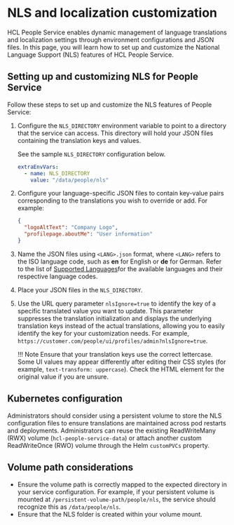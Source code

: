 # NLS and localization customization

HCL People Service enables dynamic management of language translations and localization settings through environment configurations and JSON files. In this page, you will learn how to set up and customize the National Language Support (NLS) features of HCL People Service.

## Setting up and customizing NLS for People Service

Follow these steps to set up and customize the NLS features of People Service:

1. Configure the `NLS_DIRECTORY` environment variable to point to a directory that the service can access. This directory will hold your JSON files containing the translation keys and values.

    See the sample `NLS_DIRECTORY` configuration below.

    ```yaml
    extraEnvVars:
      - name: NLS_DIRECTORY
        value: "/data/people/nls"
    ```

2. Configure your language-specific JSON files to contain key-value pairs corresponding to the translations you wish to override or add. For example:

    ```json
    {
      "logoAltText": "Company Logo",
      "profilepage.aboutMe": "User information"
    }
    ```

3. Name the JSON files using `<LANG>.json` format, where `<LANG>` refers to the ISO language code, such as **en** for English or **de** for German. Refer to the list of [Supported Languages](../../../../../deployment/manage/portal_admin_tools/language_support/Supporting_language.md)for the available languages and their respective language codes.

4. Place your JSON files in the `NLS_DIRECTORY`.

5. Use the URL query parameter `nlsIgnore=true` to identify the key of a specific translated value you want to update. This parameter suppresses the translation initialization and displays the underlying translation keys instead of the actual translations, allowing you to easily identify the key for your customization needs. For example, `https://customer.com/people/ui/profiles/admin?nlsIgnore=true`.

    !!! Note
        Ensure that your translation keys use the correct lettercase. Some UI values may appear differently after editing their CSS styles (for example, `text-transform: uppercase`). Check the HTML element for the original value if you are unsure.

## Kubernetes configuration

Administrators should consider using a persistent volume to store the NLS configuration files to ensure translations are maintained across pod restarts and deployments. Administrators can reuse the existing ReadWriteMany (RWX) volume (`hcl-people-service-data`) or attach another custom ReadWriteOnce (RWO) volume through the Helm `customPVCs` property.

## Volume path considerations

- Ensure the volume path is correctly mapped to the expected directory in your service configuration. For example, if your persistent volume is mounted at `/persistent-volume-path/people/nls`, the service should recognize this as `/data/people/nls`. 
- Ensure that the NLS folder is created within your volume mount.
